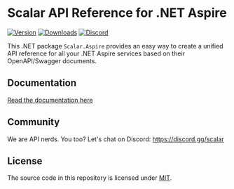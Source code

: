 # Scalar API Reference for .NET Aspire

[![Version](https://img.shields.io/nuget/v/Scalar.Aspire)](https://www.nuget.org/packages/Scalar.Aspire)
[![Downloads](https://img.shields.io/nuget/dt/Scalar.Aspire)](https://www.nuget.org/packages/Scalar.Aspire)
[![Discord](https://img.shields.io/discord/1135330207960678410?style=flat&color=5865F2)](https://discord.gg/scalar)

This .NET package `Scalar.Aspire` provides an easy way to create a unified API reference for all your .NET Aspire services based on their OpenAPI/Swagger documents.

## Documentation

[Read the documentation here](https://guides.scalar.com/scalar/scalar-api-references/integrations/aspire)

## Community

We are API nerds. You too? Let's chat on Discord: <https://discord.gg/scalar>

## License

The source code in this repository is licensed under [MIT](https://github.com/scalar/scalar/blob/main/LICENSE).
